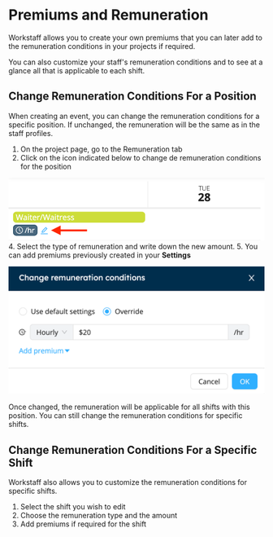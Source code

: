 

# Premiums and Remuneration

Workstaff allows you to create your own premiums that you can later add to the remuneration conditions in your projects if required.

You can also customize your staff's remuneration conditions and to see at a glance all that is applicable to each shift.

## Change Remuneration Conditions For a Position
When creating an event, you can change the remuneration conditions for a specific position. If unchanged, the remuneration will be the same as in the staff profiles.
1. On the project page, go to the Remuneration tab
2. Click on the icon indicated below to change de remuneration conditions for the position

![position_remuneration.png](Images/position_remuneration.png)
4. Select the type of remuneration and write down the new amount. 
5. You can add premiums previously created in your **Settings**

![img_1.png](Images/img_1.png)

Once changed, the remuneration will be applicable for all shifts with this position. You can still change the remuneration conditions for specific shifts. 

## Change Remuneration Conditions For a Specific Shift
Workstaff also allows you to customize the remuneration conditions for specific shifts.

1. Select the shift you wish to edit
2. Choose the remuneration type and the amount
3. Add premiums if required for the shift